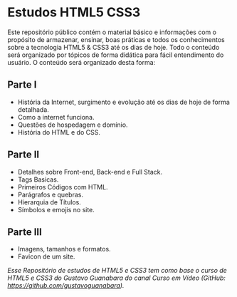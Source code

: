 
# Estudos HTML5 CSS3
Este repositório público contém o material básico e informações com o propósito de armazenar, ensinar, boas práticas e todos os conhecimentos sobre a tecnologia HTML5 & CSS3 até os dias de hoje. Todo o conteúdo será organizado por tópicos de forma didática para fácil entendimento do usuário. O conteúdo será organizado desta forma:

## Parte I
* História da Internet, surgimento e evolução até os dias de hoje de forma detalhada.
* Como a internet funciona.
* Questões de hospedagem e domínio.
* História do HTML e do CSS.

## Parte II
* Detalhes sobre Front-end, Back-end e Full Stack.
* Tags Basicas.
* Primeiros Códigos com HTML.
* Parágrafos e quebras.
* Hierarquia de Títulos.
* Símbolos e emojis no site.

## Parte III
* Imagens, tamanhos e formatos.
* Favicon de um site.




*Esse Repositório de estudos de HTML5 e CSS3 tem como base o curso de HTML5 e CSS3 do Gustavo Guanabara do canal Curso em Vídeo (GitHub: https://github.com/gustavoguanabara).*
